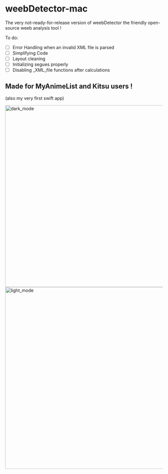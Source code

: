 # weebDetector-mac
The very not-ready-for-release version of weebDetector
the friendly open-source weeb analysis tool !

To do:
- [ ] Error Handling when an invalid XML file is parsed
- [ ] Simplifying Code
- [ ] Layout cleaning
- [ ] Initializing segues properly
- [ ] Disabling _XML_file functions after calculations

## Made for MyAnimeList and Kitsu users !
(also my very first swift app)

<img width="580" alt="dark_mode" src="https://user-images.githubusercontent.com/39062152/66664203-2649df80-ec5d-11e9-9c5d-912f4cd68e98.png">
<img width="580" alt="light_mode" src="https://user-images.githubusercontent.com/39062152/66664304-542f2400-ec5d-11e9-9624-bbc97fdd4bb3.png">
